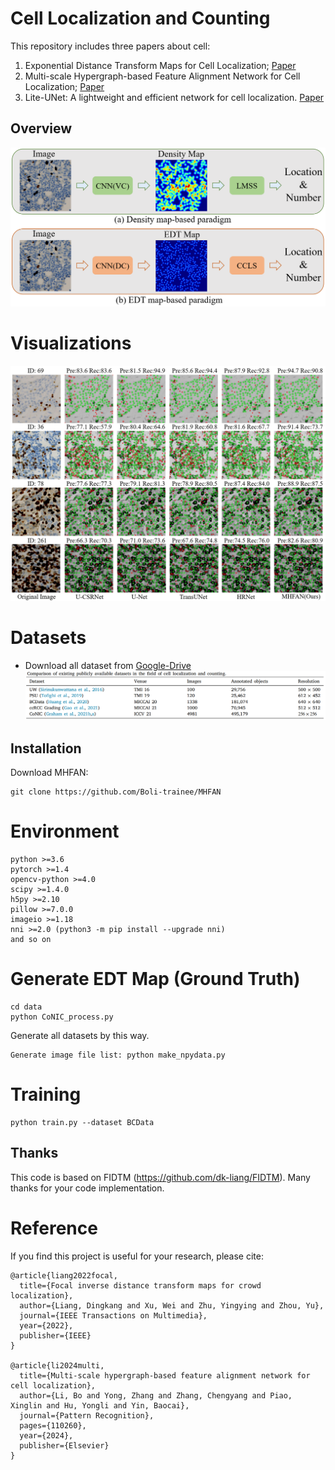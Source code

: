 
# Cell Localization and Counting

This repository includes three papers about cell:
1) Exponential Distance Transform Maps for Cell Localization; [Paper](https://www.sciencedirect.com/science/article/abs/pii/S0952197624001064?via%3Dihub)
2) Multi-scale Hypergraph-based Feature Alignment Network for Cell Localization;  [Paper](https://www.sciencedirect.com/science/article/pii/S0031320324000116)
3) Lite-UNet: A lightweight and efficient network for cell localization. [Paper](https://www.sciencedirect.com/science/article/pii/S0952197623018183#fig2)


## Overview
![avatar](./image/Overview.png)

# Visualizations
![avatar](./image/Vis0.png)

# Datasets

- Download all dataset from [Google-Drive](https://drive.google.com/drive/folders/1jlt9UtApF1GM28PjVwA933kfgbNSZD01?usp=drive_link)
![avatar](./image/cell_dataset.png)


## Installation

Download MHFAN:
```
git clone https://github.com/Boli-trainee/MHFAN
```

# Environment
	python >=3.6 
	pytorch >=1.4
	opencv-python >=4.0
	scipy >=1.4.0
	h5py >=2.10
	pillow >=7.0.0
	imageio >=1.18
	nni >=2.0 (python3 -m pip install --upgrade nni)
 	and so on

# Generate EDT Map (Ground Truth)

```
cd data
python CoNIC_process.py
```
Generate all datasets by this way.

```
Generate image file list: python make_npydata.py
```

# Training

```
python train.py --dataset BCData
```

## Thanks
This code is based on FIDTM (https://github.com/dk-liang/FIDTM). Many thanks for your code implementation.


# Reference
If you find this project is useful for your research, please cite:
```
@article{liang2022focal,
  title={Focal inverse distance transform maps for crowd localization},
  author={Liang, Dingkang and Xu, Wei and Zhu, Yingying and Zhou, Yu},
  journal={IEEE Transactions on Multimedia},
  year={2022},
  publisher={IEEE}
}

@article{li2024multi,
  title={Multi-scale hypergraph-based feature alignment network for cell localization},
  author={Li, Bo and Yong, Zhang and Zhang, Chengyang and Piao, Xinglin and Hu, Yongli and Yin, Baocai},
  journal={Pattern Recognition},
  pages={110260},
  year={2024},
  publisher={Elsevier}
}

```





